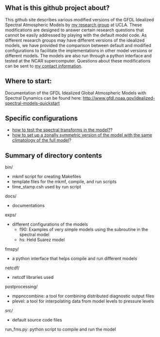 ## What is this github project about?
This github site describes various modified versions of the GFDL Idealized Spectral Atmospheric Models by [my research group](http://gchenpu.com/code/) at UCLA.  These modifications are designed to answer certain research questions that cannot be easily addressed by playing with the default model code.  As different research groups may have different versions of the idealized models, we have provided the comparison between default and modified configurations to facilitate the implementations in other model versions or different models.  The models are also run through a python interface and tested at the NCAR supercomputer.  Questions about these modifications can be sent to [my contact information](http://gchenpu.com/group/).

## Where to start:
Documentation of the GFDL Idealized Global Atmospheric Models with Spectral Dynamics can be found here:
http://www.gfdl.noaa.gov/idealized-spectral-models-quickstart

## Specific configurations
- [how to test the spectral transforms in the model?](../exp/f90/spectral_tutorial)?
- [how to set up a zonally symmetric version of the model with the same climatology of the full model](../exp/hs/zonal_symmetric_model)?

## Summary of directory contents
bin/  
- mkmf script for creating Makefiles  
- template files for the mkmf, compile, and run scripts  
- time_stamp.csh used by run script  

docs/  
- documentations  

exps/  
- different configurations of the models
  - f90: Examples of very simple models using the subroutine in the spectral model
  - hs: Held Suarez model

fmspy/  
- a python interface that helps compile and run different models

netcdf/  
- netcdf libraries used

postprocessing/  
- mppnccombine: a tool for combining distributed diagnostic output files
- plevel: a tool for interpolating data from model levels to pressure levels

src/  
- default source code files

run_fms.py:  python script to compile and run the model
